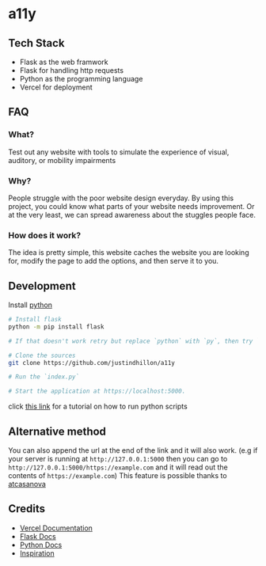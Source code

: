 # a11y

## Tech Stack

- Flask as the web framwork
- Flask for handling http requests
- Python as the programming language
- Vercel for deployment

## FAQ

### What?
Test out any website with tools to simulate the experience of visual, auditory, or mobility impairments

### Why?
People struggle with the poor website design everyday. By using this project, you could know what parts of your website needs improvement. Or at the very least, we can spread awareness about the stuggles people face.

### How does it work?
The idea is pretty simple, this website caches the website you are looking for, modify the page to add the options, and then serve it to you.

## Development

Install [python](https://www.python.org/downloads/)

```sh
# Install flask
python -m pip install flask

# If that doesn't work retry but replace `python` with `py`, then try `python3`, then try `py3`

# Clone the sources
git clone https://github.com/justindhillon/a11y

# Run the `index.py`

# Start the application at https://localhost:5000.
```

click [this link](https://realpython.com/run-python-scripts/) for a tutorial on how to run python scripts

## Alternative method

You can also append the url at the end of the link and it will also work. (e.g if your server is running at `http://127.0.0.1:5000` then you can go to `http://127.0.0.1:5000/https://example.com` and it will read out the contents of `https://example.com`)
This feature is possible thanks to [atcasanova](https://github.com/atcasanova)

## Credits
- [Vercel Documentation](https://vercel.com/docs)
- [Flask Docs](https://flask.palletsprojects.com/en/3.0.x/)
- [Python Docs](https://docs.python.org/3/)
- [Inspiration](https://github.com/wasi-master/13ft)
